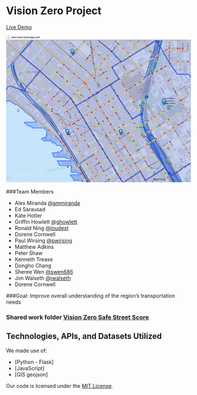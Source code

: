Vision Zero Project
===

[Live Demo](http://vision-zero.herokuapp.com)

![Screenshot](VisionZeroStreetScore.png)

###Team Members

* Alex Miranda [@ammiranda](http://github.com/ammiranda)
* Ed Sarausad
* Kate Hotler
* Griffin Howlett [@ghowlett](http://github.com/ghowlett)
* Ronald Ning [@loudest](http://github.com/loudest)
* Dorene Cornwell
* Paul Wirsing [@pwirsing](http://github.com/pwirsing)
* Matthew Adkins
* Peter Shaw
* Kenneth Trease
* Dongho Chang
* Sheree Wen [@swen686](http://github.com/swen686)
* Jim Walseth [@jwalseth](http://github.com/jwalseth)
* Dorene Cornwell

###Goal: Improve overall understanding of the region’s transportation needs

### Shared work folder [Vision Zero Safe Street Score](https://drive.google.com/folderview?id=0BxiLoXQcmiZLflVYamhvS2h6MkZfM1ZOVFl0WDRHejdUamRRUGNybGhwMU91dkdmYmp5VzA&usp=sharing)

## Technologies, APIs, and Datasets Utilized

We made use of:
- [Python - Flask]
- [JavaScript]
- [GIS geojson]

Our code is licensed under the [MIT License](LICENSE.md).

